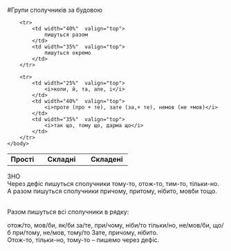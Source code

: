 #Групи сполучникiв за будовою


<table style="width: 85%;" align="center">
    <body>
        <tr>  
            <td rowspan="2" width="25%" align="center" valign="top">
                <b>Простi</b>
            </td>  
            <td width="40%" align="center" valign="top">
                <b>Складнi</b>
            </td>  
            <td width="35%" align="center" valign="top">
                <b>Складенi</b>
            </td>                    
        </tr>

        <tr>   
            <td width="40%"  valign="top">
                пишуться разом
            </td>  
            <td width="35%"  valign="top">
                пишуться окремо
            </td>                    
        </tr>

        <tr>  
            <td width="25%"  valign="top">
                <i>коли, й, та, але, i</i>
            </td>  
            <td width="40%"  valign="top">
                <i>проте (про + те), зате (за,+ те), немов (не +мов)</i>
            </td>  
            <td width="35%"  valign="top">
                <i>так що, тому що, дарма що</i>
            </td>                    
        </tr>
    </body>
</table>


<div class="add-wrap">
<span class="add">ЗНО</span>
<div class="add-text">
Через дефiс пишуться сполучники <span class="p1">тому-то</span>, <span class="p1">отож-то</span>, <span class="p1">тим-то</span>, <span class="p1">тiльки-но</span>.<br>
А разом пишуться сполучники <span class="p1">причому</span>, <span class="p1">притому</span>, <span class="p1">нiбито</span>, <span class="p1">мовби</span> тощо.
</div>


<br>
<quiz> 
    <question>
       <p>Разом пишуться всі сполучники в рядку:</p>
           <answer> отож/то, мов/би, як/би</answer>
           <answer correct> за/те, при/чому, ніби/то</answer>
           <answer> тільки/но, не/мов/би, що/б</answer>
           <answer> при/тому, не/мов, тому/то</answer>
      <explanation>
Зате, причому, нібито.<br>
Отож-то, тільки-но, тому-то – пишемо через дефіс.</explanation>
    </question>
</quiz> 
